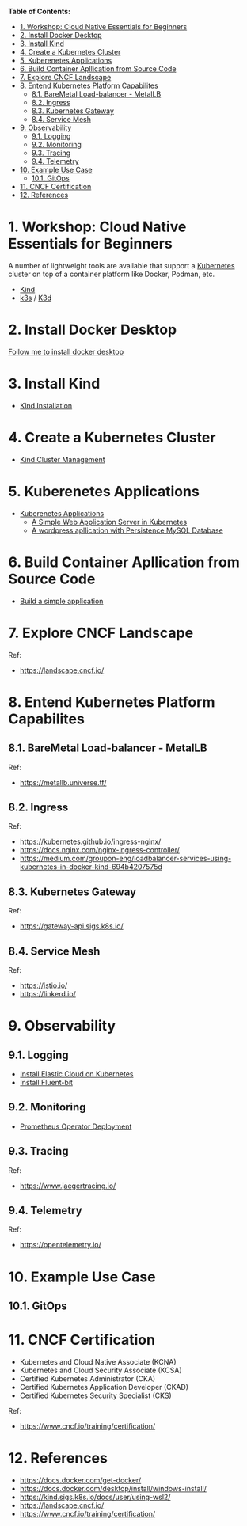 **Table of Contents:**
- [1. Workshop: Cloud Native Essentials for Beginners](#1-workshop-cloud-native-essentials-for-beginners)
- [2. Install Docker Desktop](#2-install-docker-desktop)
- [3. Install Kind](#3-install-kind)
- [4. Create a Kubernetes Cluster](#4-create-a-kubernetes-cluster)
- [5. Kuberenetes Applications](#5-kuberenetes-applications)
- [6. Build Container Apllication from Source Code](#6-build-container-apllication-from-source-code)
- [7. Explore CNCF Landscape](#7-explore-cncf-landscape)
- [8. Entend Kubernetes Platform Capabilites](#8-entend-kubernetes-platform-capabilites)
  - [8.1. BareMetal Load-balancer - MetalLB](#81-baremetal-load-balancer---metallb)
  - [8.2. Ingress](#82-ingress)
  - [8.3. Kubernetes Gateway](#83-kubernetes-gateway)
  - [8.4. Service Mesh](#84-service-mesh)
- [9. Observability](#9-observability)
  - [9.1. Logging](#91-logging)
  - [9.2. Monitoring](#92-monitoring)
  - [9.3. Tracing](#93-tracing)
  - [9.4. Telemetry](#94-telemetry)
- [10. Example Use Case](#10-example-use-case)
  - [10.1. GitOps](#101-gitops)
- [11. CNCF Certification](#11-cncf-certification)
- [12. References](#12-references)


# 1. Workshop: Cloud Native Essentials for Beginners

A number of lightweight tools are available that support a [Kubernetes](https://kubernetes.io/) cluster on top of a container platform like Docker, Podman, etc.

- [Kind](https://kind.sigs.k8s.io/)
- [k3s](https://k3s.io/) / [K3d](https://k3d.io/v5.6.3/)


# 2. Install Docker Desktop

[Follow me to install docker desktop](./installation/docker-desktop/install-docker-desktop.md)


# 3. Install Kind 

- [Kind Installation](./installation/kind/kind-installation.md)



# 4. Create a Kubernetes Cluster

- [Kind Cluster Management](./installation/kind/kind-cluster-management.md)



# 5. Kuberenetes Applications
- [Kuberenetes Applications](./docs/kubernetes-applications/README.md)
  - [A Simple Web Application Server in Kubernetes](./docs/kubernetes-applications/first-simple-application/README.md)
  - [A wordpress apllication with Persistence MySQL Database](./docs/kubernetes-applications/wordpress-application/READEME.md)



# 6. Build Container Apllication from Source Code

- [Build a simple application](./docs/build-container-application/README.md)




# 7. Explore CNCF Landscape

Ref: 
- https://landscape.cncf.io/



# 8. Entend Kubernetes Platform Capabilites

## 8.1. BareMetal Load-balancer - MetalLB

Ref: 
- https://metallb.universe.tf/

## 8.2. Ingress

Ref:
- https://kubernetes.github.io/ingress-nginx/
- https://docs.nginx.com/nginx-ingress-controller/ 
- https://medium.com/groupon-eng/loadbalancer-services-using-kubernetes-in-docker-kind-694b4207575d


## 8.3. Kubernetes Gateway

Ref:
- https://gateway-api.sigs.k8s.io/


## 8.4. Service Mesh
Ref:
- https://istio.io/
- https://linkerd.io/





# 9. Observability

## 9.1. Logging
- [Install Elastic Cloud on Kubernetes](./installation/elastic-cloud/elastic-cloud-kubernetes-installation.md)
- [Install Fluent-bit](./installation/fluent-bit/fluent-bit-installation.md)

## 9.2. Monitoring
- [Prometheus Operator Deployment](./installation/prometheus/prometheus-install.md)


## 9.3. Tracing

Ref:
- https://www.jaegertracing.io/


## 9.4. Telemetry

Ref:
- https://opentelemetry.io/


# 10. Example Use Case

## 10.1. GitOps


# 11. CNCF Certification

- Kubernetes and Cloud Native Associate (KCNA)
- Kubernetes and Cloud Security Associate (KCSA)
- Certified Kubernetes Administrator (CKA)
- Certified Kubernetes Application Developer (CKAD)
- Certified Kubernetes Security Specialist (CKS)

Ref:
- https://www.cncf.io/training/certification/




# 12. References
- https://docs.docker.com/get-docker/
- https://docs.docker.com/desktop/install/windows-install/
- https://kind.sigs.k8s.io/docs/user/using-wsl2/
- https://landscape.cncf.io/
- https://www.cncf.io/training/certification/